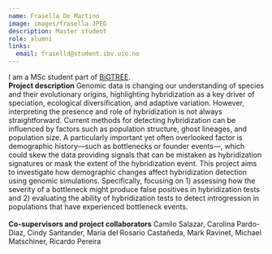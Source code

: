```yaml
---
name: Frasella De Martino
image: images/frasella.JPEG
description: Master student
role: alumni
links:
  email: fraselld@student.ibv.uio.no
---
```


I am a MSc student part of [BiGTREE](www.bigtree-training.org).
<br>
**Project description**
Genomic data is changing our understanding of species and their evolutionary origins, highlighting hybridization as a key driver of speciation, ecological diversification, and adaptive variation. However, interpreting the presence and role of hybridization is not always straightforward. Current methods for detecting hybridization can be influenced by factors such as population structure, ghost lineages, and population size. A particularly important yet often overlooked factor is demographic history—such as bottlenecks or founder events—, which could skew the data providing signals that can be mistaken as hybridization signatures or mask the extent of the hybridization event.  This project aims to investigate how demographic changes affect hybridization detection using genomic simulations. Specifically, focusing on 1) assessing how the severity of a bottleneck might produce false positives in hybridization tests and 2) evaluating the ability of hybridization tests to detect introgression in populations that have experienced bottleneck events.
<br><br> **Co-supervisors and project collaborators** Camilo Salazar, Carolina Pardo-Diaz, Cindy Santander, María del Rosario Castañeda, Mark Ravinet, Michael Matschiner, Ricardo Pereira
